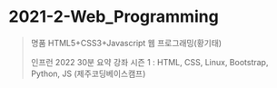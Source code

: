 # 2021-2-Web_Programming

> 명품 HTML5+CSS3+Javascript 웹 프로그래밍(황기태)
>
> 인프런 2022 30분 요약 강좌 시즌 1 : HTML, CSS, Linux, Bootstrap, Python, JS (제주코딩베이스캠프)


